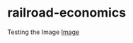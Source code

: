 # railroad-economics
 
Testing the Image
[Image]('https://github.com/dianewitt/railroad-economics/blob/main/Images/productivity1.png')
